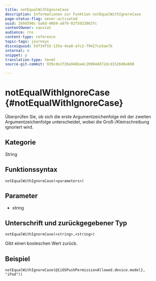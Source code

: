 ```yaml
---
title: notEqualWithIgnoreCase
description: Informationen zur Funktion notEqualWithIgnoreCase
page-status-flag: never-activated
uuid: 269d590c-5a6d-40b9-a879-02f5033863fc
contentOwner: sauviat
audience: rns
content-type: reference
topic-tags: journeys
discoiquuid: 5df34f55-135a-4ea8-afc2-f9427ce5ae7b
internal: n
snippet: y
translation-type: tm+mt
source-git-commit: 939cde1f30a946ba4c20984dd72dcd1526d6e608

---
```



# notEqualWithIgnoreCase {#notEqualWithIgnoreCase}

Überprüfen Sie, ob sich die erste Argumentzeichenfolge mit der zweiten Argumentzeichenfolge unterscheidet, wobei die Groß-/Kleinschreibung ignoriert wird.

## Kategorie

String

## Funktionssyntax

`notEqualWithIgnoreCase(<parameters>)`

## Parameter

* string

## Unterschrift und zurückgegebener Typ

`notEqualWithIgnoreCase(<string>,<string>)`

Gibt einen booleschen Wert zurück.

## Beispiel

`notEqualWithIgnoreCase(@{iOSPushPermissionAllowed.device.model}, "iPad"))`
